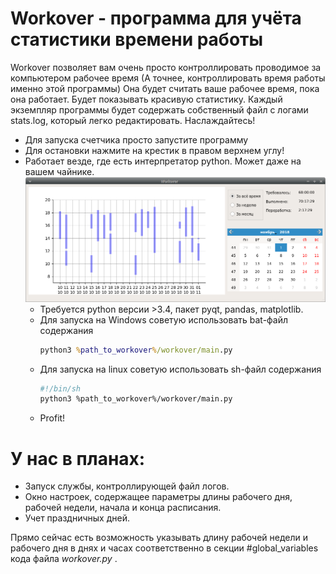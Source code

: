 # Workover - программа для учёта статистики времени работы

Workover позволяет вам очень просто контроллировать проводимое за компьютером рабочее время (А точнее, контроллировать время работы именно этой программы)
Она будет считать ваше рабочее время, пока она работает. Будет показывать красивую статистику. Каждый экземпляр программы будет содержать собственный файл с логами stats.log, который легко редактировать. Наслаждайтесь!
* Для запуска счетчика просто запустите программу 
* Для остановки нажмите на крестик в правом верхнем углу!
* Работает везде, где есть интерпретатор python. Может даже на вашем чайнике.
![Preview](https://github.com/sqarrt/workover/blob/master/preview.png?raw=true)
  - Требуется python версии >3.4, пакет pyqt, pandas, matplotlib.
  - Для запуска на Windows советую использовать bat-файл содержания
    ```cmd
    python3 %path_to_workover%/workover/main.py 
    ```
  - Для запуска на linux советую использовать sh-файл содержания
    ```sh
    #!/bin/sh
    python3 %path_to_workover%/workover/main.py 
    ```
  - Profit!

# У нас в планах:

  - Запуск службы, контроллирующей файл логов.
  - Окно настроек, содержащее параметры длины рабочего дня, рабочей недели, начала и конца расписания.
  - Учет праздничных дней.

Прямо сейчас есть возможность указывать длину рабочей недели и рабочего дня
в днях и часах соответственно в секции #global_variables кода файла *workover.py* .

[//]: #references 
[workover]: <https://github.com/sqarrt/workover>
[git-repo-url]: <https://github.com/sqarrt/workover.git>
